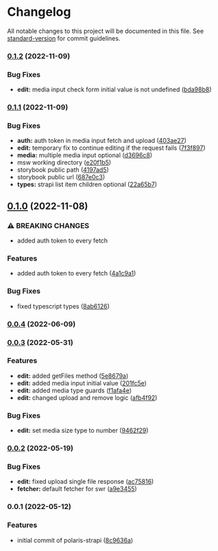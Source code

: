 # Changelog

All notable changes to this project will be documented in this file. See [standard-version](https://github.com/conventional-changelog/standard-version) for commit guidelines.

### [0.1.2](https://github.com/shop3/polaris-strapi/compare/v0.1.1...v0.1.2) (2022-11-09)


### Bug Fixes

* **edit:** media input check form initial value is not undefined ([bda98b8](https://github.com/shop3/polaris-strapi/commit/bda98b83504a8d232429f4c395600cc8d4176422))

### [0.1.1](https://github.com/shop3/polaris-strapi/compare/v0.1.0...v0.1.1) (2022-11-09)


### Bug Fixes

* **auth:** auth token in media input fetch and upload ([403ae27](https://github.com/shop3/polaris-strapi/commit/403ae273b8790192692973268c2b0253059a892f))
* **edit:** temporary fix to continue editing if the request fails ([7f3f897](https://github.com/shop3/polaris-strapi/commit/7f3f897647fb928ce14ca4ec18af4e62688ad09b))
* **media:** multiple media input optional ([d3696c8](https://github.com/shop3/polaris-strapi/commit/d3696c85c621539212e142fa3c2acb49fff477db))
* msw working directory ([e20f1b5](https://github.com/shop3/polaris-strapi/commit/e20f1b549392666b942b2f8268f51dcc4f65b9a6))
* storybook public path ([4197ad5](https://github.com/shop3/polaris-strapi/commit/4197ad5a14a06e461177551c62f688321d7dd239))
* storybook public url ([687e0c3](https://github.com/shop3/polaris-strapi/commit/687e0c3411bdd6dea27423ff7e61fd6562d187ec))
* **types:** strapi list item children optional ([22a65b7](https://github.com/shop3/polaris-strapi/commit/22a65b7f9042057b28b3972dea6cb0eca44238b7))

## [0.1.0](https://github.com/shop3/polaris-strapi/compare/v0.0.4...v0.1.0) (2022-11-08)


### ⚠ BREAKING CHANGES

* added auth token to every fetch

### Features

* added auth token to every fetch ([4a1c9a1](https://github.com/shop3/polaris-strapi/commit/4a1c9a1e72d3a18aa458e6f6726d3d24bb66d121))


### Bug Fixes

* fixed typescript types ([8ab6126](https://github.com/shop3/polaris-strapi/commit/8ab6126af3d3d1b26645c1676298d66ddda61336))

### [0.0.4](https://github.com/shop3/polaris-strapi/compare/v0.0.3...v0.0.4) (2022-06-09)

### [0.0.3](https://github.com/shop3/polaris-strapi/compare/v0.0.2...v0.0.3) (2022-05-31)


### Features

* **edit:** added getFiles method ([5e8679a](https://github.com/shop3/polaris-strapi/commit/5e8679a4516ac815ede9a603131c1cf207c5cd14))
* **edit:** added media input initial value ([201fc5e](https://github.com/shop3/polaris-strapi/commit/201fc5ecc60843862d8e1a2ca57ce8d3e1f1e777))
* **edit:** added media type guards ([f1afa4e](https://github.com/shop3/polaris-strapi/commit/f1afa4ed2a33279786efaa43bb548d40d7a11f4b))
* **edit:** changed upload and remove logic ([afb4f92](https://github.com/shop3/polaris-strapi/commit/afb4f9205185f7536d413f19ddcd1355baad22bc))


### Bug Fixes

* **edit:** set media size type to number ([9462f29](https://github.com/shop3/polaris-strapi/commit/9462f292bf27855347fdaf6109f2a3dec3d9b52e))

### [0.0.2](https://github.com/shop3/polaris-strapi/compare/v0.0.1...v0.0.2) (2022-05-19)


### Bug Fixes

* **edit:** fixed upload single file response ([ac75816](https://github.com/shop3/polaris-strapi/commit/ac75816ed837078f7c07f7fcea09791d5df9afb8))
* **fetcher:** default fetcher for swr ([a9e3455](https://github.com/shop3/polaris-strapi/commit/a9e3455c7548614b5427098ae8f74d0ea62e31af))

### 0.0.1 (2022-05-12)


### Features

* initial commit of polaris-strapi ([8c9636a](https://github.com/shop3/polaris-strapi/commit/8c9636aa13c571c4d2f6c81480436a30c2ee5048))
